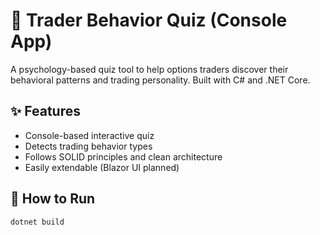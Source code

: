 # 🧠 Trader Behavior Quiz (Console App)

A psychology-based quiz tool to help options traders discover their behavioral patterns and trading personality. Built with C# and .NET Core.

## ✨ Features

- Console-based interactive quiz
- Detects trading behavior types
- Follows SOLID principles and clean architecture
- Easily extendable (Blazor UI planned)

## 🚀 How to Run

```bash
dotnet build
